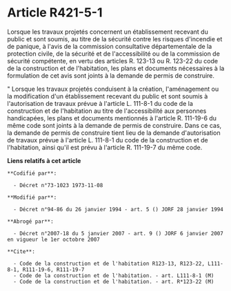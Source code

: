 # Article R421-5-1

Lorsque les travaux projetés concernent un établissement recevant du public et sont soumis, au titre de la sécurité contre
les risques d'incendie et de panique, à l'avis de la commission consultative départementale de la protection civile, de la
sécurité et de l'accessibilité ou de la commission de sécurité compétente, en vertu des articles R. 123-13 ou R. 123-22 du
code de la construction et de l'habitation, les plans et documents nécessaires à la formulation de cet avis sont joints à la
demande de permis de construire.

" Lorsque les travaux projetés conduisent à la création, l'aménagement ou la modification d'un établissement recevant du
public et sont soumis à l'autorisation de travaux prévue à l'article L. 111-8-1 du code de la construction et de l'habitation
au titre de l'accessibilité aux personnes handicapées, les plans et documents mentionnés à l'article R. 111-19-6 du même code
sont joints à la demande de permis de construire. Dans ce cas, la demande de permis de construire tient lieu de la demande
d'autorisation de travaux prévue à l'article L. 111-8-1 du code de la construction et de l'habitation, ainsi qu'il est prévu
à l'article R. 111-19-7 du même code.

**Liens relatifs à cet article**

	**Codifié par**:

	  - Décret n°73-1023 1973-11-08

	**Modifié par**:

	  - Décret n°94-86 du 26 janvier 1994 - art. 5 () JORF 28 janvier 1994

	**Abrogé par**:

	  - Décret n°2007-18 du 5 janvier 2007 - art. 9 () JORF 6 janvier 2007 en vigueur le 1er octobre 2007

	**Cite**:

	  - Code de la construction et de l'habitation R123-13, R123-22, L111-8-1, R111-19-6, R111-19-7
	  - Code de la construction et de l'habitation. - art. L111-8-1 (M)
	  - Code de la construction et de l'habitation. - art. R*123-22 (M)
